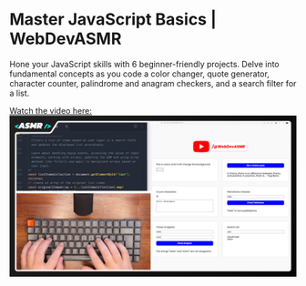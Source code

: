 # Master JavaScript Basics | WebDevASMR

Hone your JavaScript skills with 6 beginner-friendly projects.
Delve into fundamental concepts as you code a color changer, quote generator, character counter, palindrome and anagram checkers, and a search filter for a list.

[Watch the video here:](https://youtu.be/Lw9RKe3jqvQ?sub_confirmation=1)
[![YouTube](./thumbnail.jpg)](https://youtu.be/Lw9RKe3jqvQ?sub_confirmation=1)
